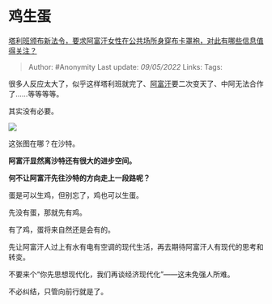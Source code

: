 # 鸡生蛋
[塔利班颁布新法令，要求阿富汗女性在公共场所身穿布卡罩袍，对此有哪些信息值得关注？](https://www.zhihu.com/question/531788024/answer/2477555945)

> Author: #Anonymity 
Last update: *09/05/2022* 
Links: 
Tags: 

很多人反应太大了，似乎这样塔利班就完了、[阿富汗](https://www.zhihu.com/search?q=%E9%98%BF%E5%AF%8C%E6%B1%97&search_source=Entity&hybrid_search_source=Entity&hybrid_search_extra=%7B%22sourceType%22%3A%22answer%22%2C%22sourceId%22%3A2477555945%7D)要二次变天了、中阿无法合作了……等等等等。

其实没有必要。

![](https://pic2.zhimg.com/50/v2-344368865074c797e8db382d73ffa28e_720w.jpg?source=1940ef5c)

这张图在哪？在沙特。

  

**阿富汗显然离沙特还有很大的进步空间。**

**何不让阿富汗先往沙特的方向走上一段路呢？**

  

蛋是可以生鸡，但别忘了，鸡也可以生蛋。

先没有蛋，那就先有鸡。

有了鸡，蛋将来自然还是会有的。

  

先让阿富汗人过上有水有电有空调的现代生活，再去期待阿富汗人有现代的思考和转变。

不要来个“你先思想现代化，我们再谈经济现代化”——这未免强人所难。

  

不必纠结，只管向前行就是了。

  
